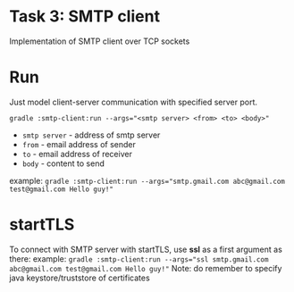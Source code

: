 # Task 3: SMTP client

Implementation of SMTP client over TCP sockets

# Run

Just model client-server communication with specified server port.

`gradle :smtp-client:run --args="<smtp server> <from> <to> <body>"`

* `smtp server` - address of smtp server
* `from` - email address of sender
* `to` - email address of receiver
* `body` - content to send

example: `gradle :smtp-client:run --args="smtp.gmail.com abc@gmail.com test@gmail.com Hello guy!"`

# startTLS

To connect with SMTP server with startTLS, use **ssl** as a first argument as there:
example: `gradle :smtp-client:run --args="ssl smtp.gmail.com abc@gmail.com test@gmail.com Hello guy!"`
Note: do remember to specify java keystore/truststore of certificates